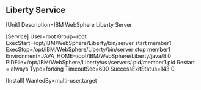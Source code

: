 ## Liberty Service


[Unit]
Description=IBM WebSphere Liberty Server

[Service]
User=root
Group=root
ExecStart=/opt/IBM/WebSphere/Liberty/bin/server start member1
ExecStop=/opt/IBM/WebSphere/Liberty/bin/server stop member1
Environment=JAVA_HOME=/opt/IBM/WebSphere/Liberty/java/8.0
PIDFile=/opt/IBM/WebSphere/Liberty/usr/servers/.pid/member1.pid
Restart = always
Type=forking
TimeoutSec=600
SuccessExitStatus=143 0

[Install]
WantedBy=multi-user.target